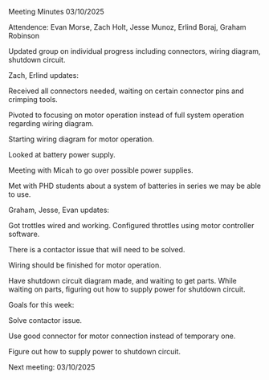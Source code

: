 Meeting Minutes 03/10/2025

Attendence: Evan Morse, Zach Holt, Jesse Munoz, Erlind Boraj, Graham Robinson

Updated group on individual progress including connectors, wiring diagram, shutdown circuit.

Zach, Erlind updates:

Received all connectors needed, waiting on certain connector pins and crimping tools. 

Pivoted to focusing on motor operation instead of full system operation regarding wiring diagram. 

Starting wiring diagram for motor operation.

Looked at battery power supply.

Meeting with Micah to go over possible power supplies.

Met with PHD students about a system of batteries in series we may be able to use. 

Graham, Jesse, Evan updates:

Got trottles wired and working. Configured throttles using motor controller software.

There is a contactor issue that will need to be solved.

Wiring should be finished for motor operation.

Have shutdown circuit diagram made, and waiting to get parts. While waiting on parts, figuring out how to supply power for shutdown circuit.

Goals for this week:

Solve contactor issue.

Use good connector for motor connection instead of temporary one.

Figure out how to supply power to shutdown circuit.

Next meeting: 03/10/2025
